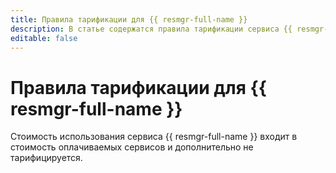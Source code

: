 ```yaml
---
title: Правила тарификации для {{ resmgr-full-name }}
description: В статье содержатся правила тарификации сервиса {{ resmgr-name }}.
editable: false
---
```


# Правила тарификации для {{ resmgr-full-name }}

Стоимость использования сервиса {{ resmgr-full-name }} входит в стоимость оплачиваемых сервисов и дополнительно не тарифицируется.
